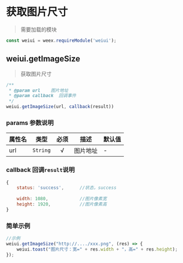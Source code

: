 # 获取图片尺寸

> 需要加载的模块

```js
const weiui = weex.requireModule('weiui');
```

## weiui.getImageSize

> 获取图片尺寸

```js
/**
 * @param url    图片地址
 * @param callback  回调事件
 */
weiui.getImageSize(url, callback(result))
```

### params 参数说明

| 属性名 | 类型 | 必须 | 描述 | 默认值 |
| --- | --- | :-: | --- | --- |
| url | `String` | √ | 图片地址 | - |

### callback 回调`result`说明

```js
{
    status: 'success',      //状态，success
    
    width: 1080,            //图片像素宽
    height: 1920,           //图片像素高
}
```

### 简单示例

```js
//示例
weiui.getImageSize("http://..../xxx.png", (res) => {
    weiui.toast("图片尺寸：宽=" + res.width + "，高=" + res.height);
});
```

